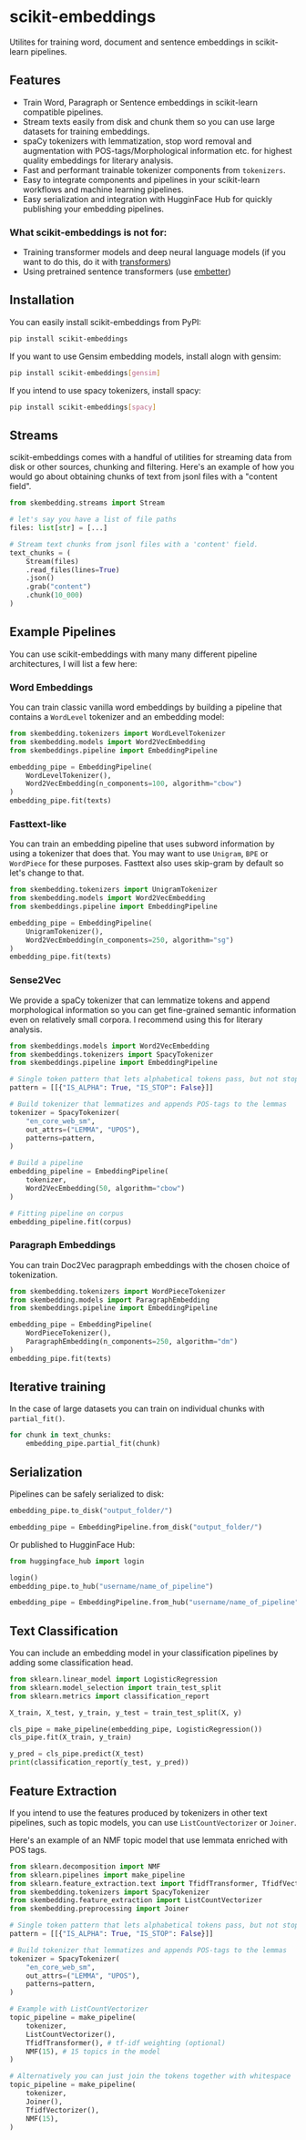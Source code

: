 # scikit-embeddings
Utilites for training word, document and sentence embeddings in scikit-learn pipelines.

## Features
 - Train Word, Paragraph or Sentence embeddings in scikit-learn compatible pipelines.
 - Stream texts easily from disk and chunk them so you can use large datasets for training embeddings.
 - spaCy tokenizers with lemmatization, stop word removal and augmentation with POS-tags/Morphological information etc. for highest quality embeddings for literary analysis.
 - Fast and performant trainable tokenizer components from `tokenizers`.
 - Easy to integrate components and pipelines in your scikit-learn workflows and machine learning pipelines.
 - Easy serialization and integration with HugginFace Hub for quickly publishing your embedding pipelines.

### What scikit-embeddings is not for:
 - Training transformer models and deep neural language models (if you want to do this, do it with [transformers](https://huggingface.co/docs/transformers/index))
 - Using pretrained sentence transformers (use [embetter](https://github.com/koaning/embetter))

## Installation

You can easily install scikit-embeddings from PyPI:

```bash
pip install scikit-embeddings
```

If you want to use Gensim embedding models, install alogn with gensim:

```bash
pip install scikit-embeddings[gensim]
```

If you intend to use spacy tokenizers, install spacy:

```bash
pip install scikit-embeddings[spacy]
```

## Streams

scikit-embeddings comes with a handful of utilities for streaming data from disk or other sources,
chunking and filtering. Here's an example of how you would go about obtaining chunks of text from jsonl files with a "content field".

```python
from skembedding.streams import Stream

# let's say you have a list of file paths
files: list[str] = [...]

# Stream text chunks from jsonl files with a 'content' field.
text_chunks = (
    Stream(files)
    .read_files(lines=True)
    .json()
    .grab("content")
    .chunk(10_000)
)
```

## Example Pipelines

You can use scikit-embeddings with many many different pipeline architectures, I will list a few here:

### Word Embeddings

You can train classic vanilla word embeddings by building a pipeline that contains a `WordLevel` tokenizer and an embedding model:

```python
from skembedding.tokenizers import WordLevelTokenizer
from skembedding.models import Word2VecEmbedding
from skembeddings.pipeline import EmbeddingPipeline

embedding_pipe = EmbeddingPipeline(
    WordLevelTokenizer(),
    Word2VecEmbedding(n_components=100, algorithm="cbow")
)
embedding_pipe.fit(texts)
```

### Fasttext-like

You can train an embedding pipeline that uses subword information by using a tokenizer that does that.
You may want to use `Unigram`, `BPE` or `WordPiece` for these purposes.
Fasttext also uses skip-gram by default so let's change to that.

```python
from skembedding.tokenizers import UnigramTokenizer
from skembedding.models import Word2VecEmbedding
from skembeddings.pipeline import EmbeddingPipeline

embedding_pipe = EmbeddingPipeline(
    UnigramTokenizer(),
    Word2VecEmbedding(n_components=250, algorithm="sg")
)
embedding_pipe.fit(texts)
```

### Sense2Vec

We provide a spaCy tokenizer that can lemmatize tokens and append morphological information so you can get fine-grained
semantic information even on relatively small corpora. I recommend using this for literary analysis.

```python
from skembeddings.models import Word2VecEmbedding
from skembeddings.tokenizers import SpacyTokenizer
from skembeddings.pipeline import EmbeddingPipeline

# Single token pattern that lets alphabetical tokens pass, but not stopwords
pattern = [[{"IS_ALPHA": True, "IS_STOP": False}]]

# Build tokenizer that lemmatizes and appends POS-tags to the lemmas
tokenizer = SpacyTokenizer(
    "en_core_web_sm",
    out_attrs=("LEMMA", "UPOS"),
    patterns=pattern,
)

# Build a pipeline
embedding_pipeline = EmbeddingPipeline(
    tokenizer,
    Word2VecEmbedding(50, algorithm="cbow")
)

# Fitting pipeline on corpus
embedding_pipeline.fit(corpus)
```

### Paragraph Embeddings

You can train Doc2Vec paragpraph embeddings with the chosen choice of tokenization.

```python
from skembedding.tokenizers import WordPieceTokenizer
from skembedding.models import ParagraphEmbedding
from skembeddings.pipeline import EmbeddingPipeline

embedding_pipe = EmbeddingPipeline(
    WordPieceTokenizer(),
    ParagraphEmbedding(n_components=250, algorithm="dm")
)
embedding_pipe.fit(texts)
```

## Iterative training

In the case of large datasets you can train on individual chunks with `partial_fit()`.

```python
for chunk in text_chunks:
    embedding_pipe.partial_fit(chunk)
```

## Serialization

Pipelines can be safely serialized to disk:

```python
embedding_pipe.to_disk("output_folder/")

embedding_pipe = EmbeddingPipeline.from_disk("output_folder/")
```

Or published to HugginFace Hub:

```python
from huggingface_hub import login

login()
embedding_pipe.to_hub("username/name_of_pipeline")

embedding_pipe = EmbeddingPipeline.from_hub("username/name_of_pipeline")
```

## Text Classification

You can include an embedding model in your classification pipelines by adding some classification head.

```python
from sklearn.linear_model import LogisticRegression
from sklearn.model_selection import train_test_split
from sklearn.metrics import classification_report

X_train, X_test, y_train, y_test = train_test_split(X, y)

cls_pipe = make_pipeline(embedding_pipe, LogisticRegression())
cls_pipe.fit(X_train, y_train)

y_pred = cls_pipe.predict(X_test)
print(classification_report(y_test, y_pred))
```


## Feature Extraction

If you intend to use the features produced by tokenizers in other text pipelines, such as topic models,
you can use `ListCountVectorizer` or `Joiner`.

Here's an example of an NMF topic model that use lemmata enriched with POS tags.

```python
from sklearn.decomposition import NMF
from sklearn.pipelines import make_pipeline
from sklearn.feature_extraction.text import TfidfTransformer, TfidfVectorizer
from skembedding.tokenizers import SpacyTokenizer
from skembedding.feature_extraction import ListCountVectorizer
from skembedding.preprocessing import Joiner

# Single token pattern that lets alphabetical tokens pass, but not stopwords
pattern = [[{"IS_ALPHA": True, "IS_STOP": False}]]

# Build tokenizer that lemmatizes and appends POS-tags to the lemmas
tokenizer = SpacyTokenizer(
    "en_core_web_sm",
    out_attrs=("LEMMA", "UPOS"),
    patterns=pattern,
)

# Example with ListCountVectorizer
topic_pipeline = make_pipeline(
    tokenizer,
    ListCountVectorizer(),
    TfidfTransformer(), # tf-idf weighting (optional)
    NMF(15), # 15 topics in the model 
)

# Alternatively you can just join the tokens together with whitespace
topic_pipeline = make_pipeline(
    tokenizer,
    Joiner(),
    TfidfVectorizer(),
    NMF(15), 
)
```
